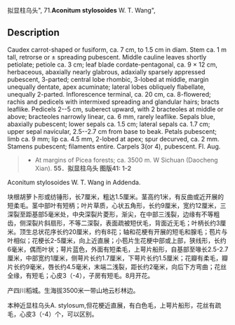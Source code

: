 拟显柱乌头",
71.**Aconitum stylosoides** W. T. Wang",

## Description
Caudex carrot-shaped or fusiform, ca. 7 cm, to 1.5 cm in diam. Stem ca. 1 m tall, retrorse or ± spreading pubescent. Middle cauline leaves shortly petiolate; petiole ca. 3 cm; leaf blade cordate-pentagonal, ca. 9 × 12 cm, herbaceous, abaxially nearly glabrous, adaxially sparsely appressed pubescent, 3-parted; central lobe rhombic, 3-lobed at middle, margin unequally dentate, apex acuminate; lateral lobes obliquely flabellate, unequally 2-parted. Inflorescence terminal, ca. 20 cm, ca. 8-flowered; rachis and pedicels with intermixed spreading and glandular hairs; bracts leaflike. Pedicels 2--5 cm, suberect upward, with 2 bracteoles at middle or above; bracteoles narrowly linear, ca. 6 mm, rarely leaflike. Sepals blue, abaxially pubescent; lower sepals ca. 1.5 cm; lateral sepals ca. 1.7 cm; upper sepal navicular, 2.5--2.7 cm from base to beak. Petals pubescent; limb ca. 9 mm; lip ca. 4.5 mm, 2-lobed at apex; spur decurved, ca. 2 mm. Stamens pubescent; filaments entire. Carpels 3(or 4), pubescent. Fl. Aug.

> * At margins of Picea forests; ca. 3500 m. W Sichuan (Daocheng Xian).
**55．拟显柱乌头 图版41: 1-2**

Aconitum stylosoides W. T. Wang in Addenda.

块根胡萝卜形或纺锤形，长7厘米，粗达1.5厘米。茎高约1米，有反曲或近开展的短柔毛。茎中部叶有短柄；叶片草质，心状五角形，长约9厘米，宽约12厘米，三深裂至距基部5毫米处，中央深裂片菱形，渐尖，在中部三浅裂，边缘有不等粗齿，侧深裂片斜扇形，不等二深裂，表面疏被短伏毛，背面近无毛；叶柄长约3厘米。顶生总状花序长约20厘米，约有8花；轴和花梗有开展的短毛和腺毛；苞片与叶相似；花梗长2-5厘米，向上近直展；小苞片生花梗中部或上部，狭线形，长约6毫米，偶而叶状；萼片蓝色，外面有短柔毛，上萼片船形，自基部至喙长2.5-2.7厘米，中部宽约1厘米，侧萼片长约1.7厘米，下萼片长约1.5厘米；花瓣有柔毛，瓣片长约9毫米，唇长约4.5毫米，末端二浅裂，距长约2毫米，向后下方弯曲；花丝全缘，有短毛；心皮3（-4），子房有短毛。8月开花。

产四川稻城。生海拔3500米一带山地云杉林边。

本种近显柱乌头A. stylosum,但花梗近直展，有白色毛，上萼片船形，花丝有疏毛，心皮3（-4）个，可以区别。
